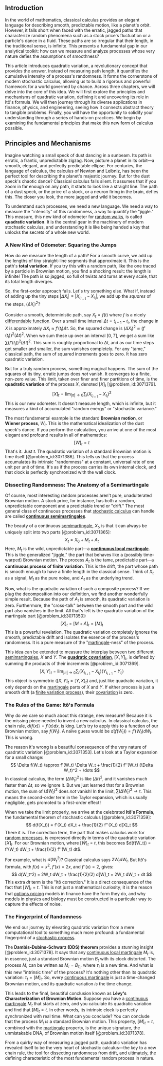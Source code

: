 ## Introduction
In the world of mathematics, classical calculus provides an elegant language for describing smooth, predictable motion, like a planet's orbit. However, it falls short when faced with the erratic, jagged paths that characterize random phenomena such as a stock price's fluctuation or a particle's dance in a fluid. These paths are so irregular that their length, in the traditional sense, is infinite. This presents a fundamental gap in our analytical toolkit: how can we measure and analyze processes whose very nature defies the assumptions of smoothness?

This article introduces quadratic variation, a revolutionary concept that provides the answer. Instead of measuring path length, it quantifies the cumulative intensity of a process's randomness. It forms the cornerstone of modern stochastic calculus, allowing us to build a rigorous and powerful framework for a world governed by chance. Across three chapters, we will delve into the core of this idea. We will first explore the principles and mechanisms of quadratic variation, defining it and uncovering its role in Itô's formula. We will then journey through its diverse applications in finance, physics, and engineering, seeing how it connects abstract theory to tangible problems. Finally, you will have the opportunity to solidify your understanding through a series of hands-on practices. We begin by examining the fundamental principles that make this new form of calculus possible.

## Principles and Mechanisms

Imagine watching a small speck of dust dancing in a sunbeam. Its path is erratic, a frantic, unpredictable zigzag. Now, picture a planet in its orbit—a smooth, elegant, and perfectly predictable ellipse. For centuries, the language of calculus, the calculus of Newton and Leibniz, has been the perfect tool for describing the planet's majestic journey. But for the dust speck's chaotic dance? Classical calculus falls silent. It assumes that if you zoom in far enough on any path, it starts to look like a straight line. The path of a dust speck, or the price of a stock, or a neuron firing in the brain, defies this. The closer you look, the more jagged and wild it becomes.

To understand such processes, we need a new language. We need a way to measure the "intensity" of this randomness, a way to quantify the "jiggle." This measure, this new kind of odometer for [random walks](@article_id:159141), is called **quadratic variation**. It is the central gear in the machinery of modern stochastic calculus, and understanding it is like being handed a key that unlocks the secrets of a whole new world.

### A New Kind of Odometer: Squaring the Jumps

How do we measure the length of a path? For a smooth curve, we add up the lengths of tiny straight-line segments that approximate it. This is the path's **total variation**. If you try this with a random path, like the one traced by a particle in Brownian motion, you find a shocking result: the length is infinite! The path is so jagged, so full of twists and turns at every scale, that its total length diverges.

So, the first-order approach fails. Let's try something else. What if, instead of adding up the tiny steps $|\Delta X_i| = |X_{t_{i+1}} - X_{t_i}|$, we add up the *squares* of the steps, $(\Delta X_i)^2$?

Consider a smooth, deterministic path, say $X_t = f(t)$ where $f$ is a nicely [differentiable function](@article_id:144096). Over a small time interval $\Delta t = t_{i+1} - t_i$, the change in $X$ is approximately $\Delta X_i \approx f'(t_i) \Delta t$. So, the squared change is $(\Delta X_i)^2 \approx (f'(t_i))^2 (\Delta t)^2$. When we sum these up over an interval $[0, T]$, we get a sum like $\sum (f'(t_i))^2 (\Delta t)^2$. This sum is roughly proportional to $\Delta t$, and as our time steps get smaller and smaller, the sum vanishes completely. For any "tame," classical path, the sum of squared increments goes to zero. It has zero quadratic variation.

But for a truly random process, something magical happens. The sum of the squares of its tiny, erratic jumps does *not* vanish. It converges to a finite, non-zero value. This limit, taken over finer and finer partitions of time, is the **quadratic variation** of the process $X$, denoted $[X]_t$ [@problem_id:3071379].
$$
[X]_t = \lim_{|\pi| \to 0} \sum_{i} (X_{t_{i+1}} - X_{t_i})^2
$$
This is our new odometer. It doesn't measure length, which is infinite, but it measures a kind of accumulated "random energy" or "stochastic variance."

The most fundamental example is the standard **Brownian motion**, or **Wiener process**, $W_t$. This is the mathematical idealization of the dust speck's dance. If you perform the calculation, you arrive at one of the most elegant and profound results in all of mathematics:
$$
[W]_t = t
$$
That's it. Just $t$. The quadratic variation of a standard Brownian motion is time itself [@problem_id:3071386]. This tells us that the process accumulates its intrinsic "randomness" at a constant, universal rate of one unit per unit of time. It's as if the process carries its own internal clock, and that clock is perfectly synchronized with the wall clock.

### Dissecting Randomness: The Anatomy of a Semimartingale

Of course, most interesting random processes aren't pure, unadulterated Brownian motion. A stock price, for instance, has both a random, unpredictable component and a predictable trend or "drift." The most general class of continuous processes that [stochastic calculus](@article_id:143370) can handle are called **[continuous semimartingales](@article_id:636415)**.

The beauty of a continuous [semimartingale](@article_id:187944), $X_t$, is that it can always be uniquely split into two parts [@problem_id:3071365]:
$$
X_t = X_0 + M_t + A_t
$$
Here, $M_t$ is the wild, unpredictable part—a **[continuous local martingale](@article_id:188427)**. This is the generalized "jiggle," the part that behaves like a (possibly time-warped) Brownian motion. The process $A_t$ is the tame, predictable part—a **continuous process of finite variation**. This is the drift, the part whose path is smooth enough to have a finite length in the classical sense. Think of $X_t$ as a signal, $M_t$ as the pure noise, and $A_t$ as the underlying trend.

Now, what is the quadratic variation of such a composite process? If we plug the decomposition into our definition, we find another wonderfully simple result. Because the path of $A_t$ is smooth, its quadratic variation is zero. Furthermore, the "cross-talk" between the smooth part and the wild part also vanishes in the limit. All that's left is the quadratic variation of the martingale part [@problem_id:3071350]:
$$
[X]_t = [M+A]_t = [M]_t
$$
This is a powerful revelation. The quadratic variation completely ignores the smooth, predictable drift and isolates the essence of the process's randomness. It is a pure measure of the "[martingale](@article_id:145542)-ness" of the process.

This idea can be extended to measure the interplay between two different [semimartingales](@article_id:183996), $X$ and $Y$. The **[quadratic covariation](@article_id:179661)**, $[X, Y]_t$, is defined by summing the products of their increments [@problem_id:3071369].
$$
[X, Y]_t = \lim_{|\pi| \to 0} \sum_{i} (X_{t_{i+1}} - X_{t_i})(Y_{t_{i+1}} - Y_{t_i})
$$
This object is symmetric ($[X,Y]_t = [Y,X]_t$) and, just like quadratic variation, it only depends on the [martingale](@article_id:145542) parts of $X$ and $Y$. If either process is just a smooth drift (a [finite variation process](@article_id:635347)), their [covariation](@article_id:633603) is zero.

### The Rules of the Game: Itô's Formula

Why do we care so much about this strange, new measure? Because it is the missing piece needed to invent a new calculus. In classical calculus, the chain rule, $d(f(x)) = f'(x)dx$, is king. Let's try to apply this to a function of our Brownian motion, say $f(W_t)$. A naïve guess would be $d(f(W_t)) = f'(W_t) dW_t$. This is wrong.

The reason it's wrong is a beautiful consequence of the very nature of quadratic variation [@problem_id:3071353]. Let's look at a Taylor expansion for a small change:
$$
\Delta f(W_t) \approx f'(W_t) \Delta W_t + \frac{1}{2} f''(W_t) (\Delta W_t)^2 + \dots
$$
In classical calculus, the term $(\Delta W_t)^2$ is like $(\Delta t)^2$, and it vanishes much faster than $\Delta t$, so we ignore it. But we just learned that for a Brownian motion, the sum of $(\Delta W_t)^2$ does *not* vanish! In the limit, $\sum (\Delta W_t)^2 \to t$. This means the second-order term in the Taylor expansion, which is usually negligible, gets promoted to a first-order effect!

When we take the limit properly, we arrive at the celebrated **Itô's Formula**, the fundamental theorem of stochastic calculus [@problem_id:3071359]:
$$
d(f(X_t)) = f'(X_t) dX_t + \frac{1}{2} f''(X_t) d[X]_t
$$
There it is. The correction term, the part that makes calculus work for [random processes](@article_id:267993), is expressed directly in terms of the quadratic variation $[X]_t$. For our Brownian motion, where $[W]_t=t$, this becomes $d(f(W_t)) = f'(W_t) dW_t + \frac{1}{2} f''(W_t) dt$.

For example, what is $d(W_t^2)$? Classical calculus says $2W_t dW_t$. But Itô's formula, with $f(x)=x^2$, $f'(x)=2x$, and $f''(x)=2$, gives:
$$
d(W_t^2) = 2W_t dW_t + \frac{1}{2}(2) d[W]_t = 2W_t dW_t + dt
$$
This extra $dt$ term is the "Itô correction." It is a direct consequence of the fact that $[W]_t=t$. This is not just a mathematical curiosity; it is the reason that [options pricing](@article_id:138063) models in finance have the form they do, and why models in physics and biology must be constructed in a particular way to capture the effects of noise.

### The Fingerprint of Randomness

We end our journey by elevating quadratic variation from a mere computational tool to something much more profound: a fundamental fingerprint of a [stochastic process](@article_id:159008).

The **Dambis-Dubins-Schwarz (DDS) theorem** provides a stunning insight [@problem_id:3071378]. It says that any [continuous local martingale](@article_id:188427) $M_t$ is, in essence, just a standard Brownian motion $B_t$ with its clock distorted. The process $M_t$ can be written as $M_t = B_{\tau_t}$, where $\tau_t$ is a new time. And what is this new "intrinsic time" of the process? It's nothing other than its quadratic variation: $\tau_t = [M]_t$. So, every [continuous martingale](@article_id:184972) is just a time-changed Brownian motion, and its quadratic variation *is* the time change.

This leads to the final, beautiful conclusion known as **Lévy's Characterization of Brownian Motion**. Suppose you have a [continuous martingale](@article_id:184972) $M_t$ that starts at zero, and you calculate its quadratic variation and find that $[M]_t = t$. In other words, its intrinsic clock is perfectly synchronized with real time. What can you conclude? You can conclude that the process $M_t$ *is* a standard Brownian motion. This property, $[M]_t=t$, combined with the [martingale](@article_id:145542) property, is the unique signature, the unmistakable DNA, of Brownian motion itself [@problem_id:3071378].

From a quirky way of measuring a jagged path, quadratic variation has revealed itself to be the very heart of stochastic calculus—the key to a new chain rule, the tool for dissecting randomness from drift, and ultimately, the defining characteristic of the most fundamental random process in nature.